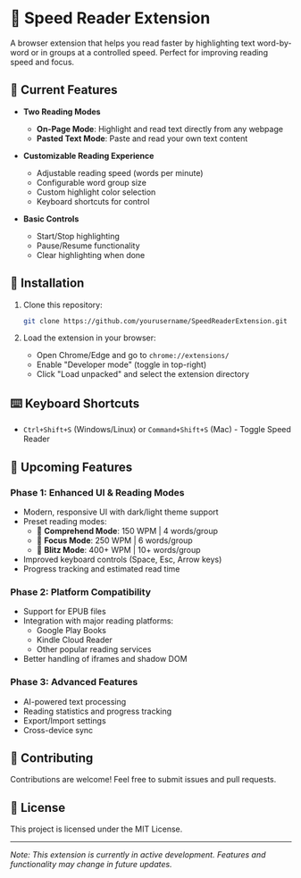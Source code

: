 # 🚀 Speed Reader Extension

A browser extension that helps you read faster by highlighting text word-by-word or in groups at a controlled speed. Perfect for improving reading speed and focus.

## 🌟 Current Features

- **Two Reading Modes**
  - **On-Page Mode**: Highlight and read text directly from any webpage
  - **Pasted Text Mode**: Paste and read your own text content

- **Customizable Reading Experience**
  - Adjustable reading speed (words per minute)
  - Configurable word group size
  - Custom highlight color selection
  - Keyboard shortcuts for control

- **Basic Controls**
  - Start/Stop highlighting
  - Pause/Resume functionality
  - Clear highlighting when done

## 🔧 Installation

1. Clone this repository:
   ```bash
   git clone https://github.com/yourusername/SpeedReaderExtension.git
   ```

2. Load the extension in your browser:
   - Open Chrome/Edge and go to `chrome://extensions/`
   - Enable "Developer mode" (toggle in top-right)
   - Click "Load unpacked" and select the extension directory

## ⌨️ Keyboard Shortcuts

- `Ctrl+Shift+S` (Windows/Linux) or `Command+Shift+S` (Mac) - Toggle Speed Reader

## 🚀 Upcoming Features

### Phase 1: Enhanced UI & Reading Modes
- Modern, responsive UI with dark/light theme support
- Preset reading modes:
  - 🐢 **Comprehend Mode**: 150 WPM | 4 words/group
  - 🚶 **Focus Mode**: 250 WPM | 6 words/group
  - 🚀 **Blitz Mode**: 400+ WPM | 10+ words/group
- Improved keyboard controls (Space, Esc, Arrow keys)
- Progress tracking and estimated read time

### Phase 2: Platform Compatibility
- Support for EPUB files
- Integration with major reading platforms:
  - Google Play Books
  - Kindle Cloud Reader
  - Other popular reading services
- Better handling of iframes and shadow DOM

### Phase 3: Advanced Features
- AI-powered text processing
- Reading statistics and progress tracking
- Export/Import settings
- Cross-device sync

## 🤝 Contributing

Contributions are welcome! Feel free to submit issues and pull requests.

## 📄 License

This project is licensed under the MIT License.

---
*Note: This extension is currently in active development. Features and functionality may change in future updates.*
